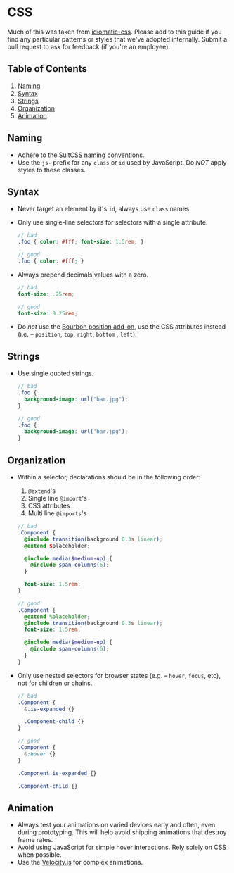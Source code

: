 # CSS
Much of this was taken from [idiomatic-css](https://github.com/necolas/idiomatic-css). Please add to this guide if you find any particular patterns or styles that we've adopted internally. Submit a pull request to ask for feedback (if you're an employee).

## Table of Contents
1. [Naming](#naming)
1. [Syntax](#syntax)
1. [Strings](#strings)
1. [Organization](#organization)
1. [Animation](#animation)

## Naming
- Adhere to the [SuitCSS naming conventions](https://github.com/suitcss/suit/blob/master/doc/naming-conventions.md).
- Use the `js-` prefix for any `class` or `id` used by JavaScript. Do *NOT* apply styles to these classes.

## Syntax
- Never target an element by it's `id`, always use `class` names.
- Only use single-line selectors for selectors with a single attribute.
  ```scss
  // bad
  .foo { color: #fff; font-size: 1.5rem; }

  // good
  .foo { color: #fff; }
  ```

- Always prepend decimals values with a zero.
  ```scss
  // bad
  font-size: .25rem;

  // good
  font-size: 0.25rem;
  ```

- Do _not_ use the [Bourbon position add-on](http://bourbon.io/docs/#position), use the CSS attributes instead (i.e. – `position`, `top`, `right`, `bottom` , `left`).

## Strings
- Use single quoted strings.
  ```scss
  // bad
  .foo {
    background-image: url("bar.jpg");
  }

  // good
  .foo {
    background-image: url('bar.jpg');
  }
  ```

## Organization
- Within a selector, declarations should be in the following order:
  1. `@extend`'s
  2. Single line `@import`'s
  3. CSS attributes
  4. Multi line `@imports`'s

  ```scss
  // bad
  .Component {
    @include transition(background 0.3s linear);
    @extend $placeholder;

    @include media($medium-up) {
      @include span-columns(6);
    }

    font-size: 1.5rem;
  }

  // good
  .Component {
    @extend %placeholder;
    @include transition(background 0.3s linear);
    font-size: 1.5rem;

    @include media($medium-up) {
      @include span-columns(6);
    }
  }
  ```
- Only use nested selectors for browser states (e.g. – `hover`, `focus`, etc), not for children or chains.
  ```scss
  // bad
  .Component {
    &.is-expanded {}

    .Component-child {}
  }

  // good
  .Component {
    &:hover {}
  }

  .Component.is-expanded {}

  .Component-child {}
  ```

## Animation
- Always test your animations on varied devices early and often, even during prototyping. This will help avoid shipping animations that destroy frame rates.
- Avoid using JavaScript for simple hover interactions. Rely solely on CSS when possible.
- Use the [Velocity.js](http://julian.com/research/velocity/) for complex animations.
